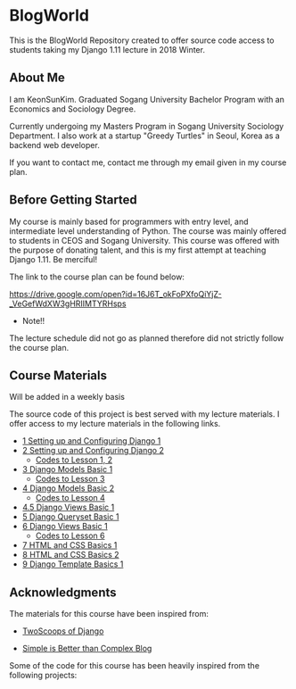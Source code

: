 # BlogWorld

This is the BlogWorld Repository created to offer source code access to students taking my Django 1.11 lecture in 2018 Winter.

## About Me

I am KeonSunKim. Graduated Sogang University Bachelor Program with an Economics and Sociology Degree. 

Currently undergoing my Masters Program in Sogang University Sociology Department. I also work at a startup "Greedy Turtles" in Seoul, Korea as a backend web developer. 

If you want to contact me, contact me through my email given in my course plan.

## Before Getting Started

My course is mainly based for programmers with entry level, and intermediate level understanding of Python. The course was mainly offered to students in CEOS and Sogang University. This course was offered with the purpose of donating talent, and this is my first attempt at teaching Django 1.11. Be merciful!

The link to the course plan can be found below:

https://drive.google.com/open?id=16J6T_okFoPXfoQiYjZ-_VeGefWdXW3gHRIIMTYRHsps 

* Note!! 

The lecture schedule did not go as planned therefore did not strictly follow the course plan.


## Course Materials 

Will be added in a weekly basis

The source code of this project is best served with my lecture materials. I offer access to my lecture materials in the following links.


 * [1 Setting up and Configuring Django 1](https://docs.google.com/presentation/d/1YstMmQlDO0SCuppMOvR2Y6swPom2513f6vxvc6JvJgs/edit?usp=sharing/)
 * [2 Setting up and Configuring Django 2](https://docs.google.com/presentation/d/13DCnpBd64KLlCctU2ZOA8puwJqtMMOzdRou_DYGpmZo/edit?usp=sharing/)
    * [Codes to Lesson 1, 2](https://github.com/keonsunkim/BlogWorld/tree/041814347b4a909fa2409217cbec77af18665adf)
 * [3 Django Models Basic 1](https://docs.google.com/presentation/d/14ooFWwGOvhopJvMG0skvy8S_9FOOoFf-uAHAjMFRTs8/edit?usp=sharing)
   * [Codes to Lesson 3](https://github.com/keonsunkim/BlogWorld/tree/62ae820da2ee4b2465b466cf4b8674e587a2547b)
 * [4 Django Models Basic 2](https://docs.google.com/presentation/d/1b6q3rtMNOqKkuJIjbV_JZ9XdtTGjaWfg9ymADbeOh4M/edit?usp=sharing)
   * [Codes to Lesson 4](https://github.com/keonsunkim/BlogWorld/tree/93650e653e5934f03b9a630fb03b8c87cc2aa1e5)
 * [4.5 Django Views Basic 1](https://drive.google.com/open?id=1JU4I4kYPSLl2KNPw8m6I7vRf2jjMIlnHgk93vVNORbs)
 * [5 Django Queryset Basic 1](https://drive.google.com/open?id=1gHJjvNLIfDE2FviSV0krQYh40gPOncGoOdgYNuZ0WLw)
 * [6 Django Views Basic 1](https://drive.google.com/open?id=1gHJjvNLIfDE2FviSV0krQYh40gPOncGoOdgYNuZ0WLw)
   * [Codes to Lesson 6](https://github.com/keonsunkim/BlogWorld/tree/96979339c53ba77e23f713c38497c3feb5d2ff81)
 * [7 HTML and CSS Basics 1](https://drive.google.com/open?id=1yPSH1UTuKpmfg-weB-uwvdOKAdpIP6wvkv1I4nz5-WA)
 * [8 HTML and CSS Basics 2](https://drive.google.com/open?id=1cHlLCEZof4jih1MBHUfVTLaFL7A78qDa5TuUStaDwhw) 
 * [9 Django Template Basics 1](https://drive.google.com/open?id=1-GPFbcC1MbMhlqlr0pWWLu47zOzk2RGsZOhgI69tPdw) 
## Acknowledgments

The materials for this course have been inspired from:

- [TwoScoops of Django](https://www.twoscoopspress.com/products/two-scoops-of-django-1-11/)

- [Simple is Better than Complex Blog](https://simpleisbetterthancomplex.com/)

Some of the code for this course has been heavily inspired from the following projects:
